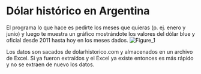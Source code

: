 # Dólar histórico en Argentina
El programa lo que hace es pedirte los meses que quieras (p. ej. enero y junio) y luego te muestra un gráfico mostrándote los valores del dólar blue y oficial desde 2011 hasta hoy en los meses dados.
![Figure_1](https://user-images.githubusercontent.com/86862867/164949668-73dc479f-a11d-4267-82a6-e56bc539d6fa.png "Gráfico")


Los datos son sacados de dolarhistorico.com y almacenados en un archivo de Excel. Si ya fueron extraídos y el Excel ya existe entonces es más rápido y no se extraen de nuevo los datos.

